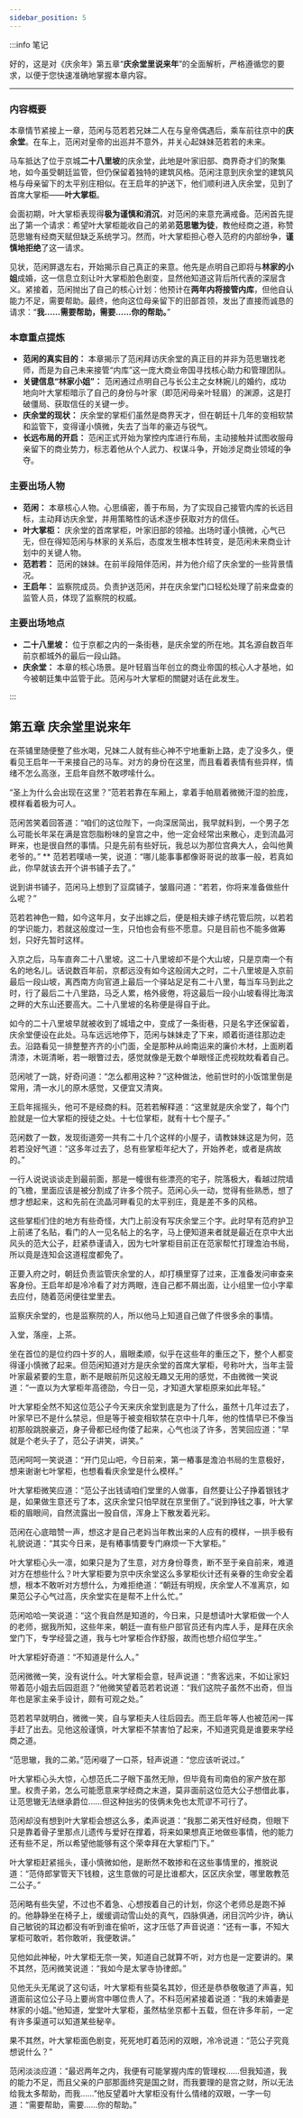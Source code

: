 ```yaml
---
sidebar_position: 5
---
```


:::info 笔记

好的，这是对《庆余年》第五章“**庆余堂里说来年**”的全面解析，严格遵循您的要求，以便于您快速准确地掌握本章内容。

---

### **内容概要**

本章情节紧接上一章，范闲与范若若兄妹二人在与皇帝偶遇后，乘车前往京中的**庆余堂**。在车上，范闲对皇帝的出巡并不意外，并关心起妹妹范若若的未来。

马车抵达了位于京城**二十八里坡**的庆余堂，此地是叶家旧部、商界奇才们的聚集地，如今虽受朝廷监管，但仍保留着独特的建筑风格。范闲注意到庆余堂的建筑风格与母亲留下的太平别庄相似。在王启年的护送下，他们顺利进入庆余堂，见到了首席大掌柜——**叶大掌柜**。

会面初期，叶大掌柜表现得**极为谨慎和消沉**，对范闲的来意充满戒备。范闲首先提出了第一个请求：希望叶大掌柜能收自己的弟弟**范思辙为徒**，教他经商之道，称赞范思辙有经商天赋但缺乏系统学习。然而，叶大掌柜担心卷入范府的内部纷争，**谨慎地拒绝**了这一请求。

见状，范闲屏退左右，开始揭示自己真正的来意。他先是点明自己即将与**林家的小姐**成婚，这一信息立刻让叶大掌柜脸色剧变，显然他知道这背后所代表的深层含义。紧接着，范闲抛出了自己的核心计划：他预计在**两年内将接管内库**，但他自认能力不足，需要帮助。最终，他向这位母亲留下的旧部首领，发出了直接而诚恳的请求：“**我……需要帮助，需要……你的帮助。**”

### **本章重点提炼**

*   **范闲的真实目的：** 本章揭示了范闲拜访庆余堂的真正目的并非为范思辙找老师，而是为自己未来接管“内库”这一庞大商业帝国寻找核心助力和管理团队。
*   **关键信息“林家小姐”：** 范闲通过点明自己与长公主之女林婉儿的婚约，成功地向叶大掌柜暗示了自己的身份与叶家（即范闲母亲叶轻眉）的渊源，这是打破僵局、获取信任的关键一步。
*   **庆余堂的现状：** 庆余堂的掌柜们虽然是商界天才，但在朝廷十几年的变相软禁和监管下，变得谨小慎微，失去了当年的豪迈与锐气。
*   **长远布局的开启：** 范闲正式开始为掌控内库进行布局，主动接触并试图收服母亲留下的商业势力，标志着他从个人武力、权谋斗争，开始涉足商业领域的争夺。

### **主要出场人物**

*   **范闲：** 本章核心人物。心思缜密，善于布局，为了实现自己接管内库的长远目标，主动拜访庆余堂，并用策略性的话术逐步获取对方的信任。
*   **叶大掌柜：** 庆余堂的首席掌柜，叶家旧部的领袖。出场时谨小慎微，心气已无，但在得知范闲与林家的关系后，态度发生根本性转变，是范闲未来商业计划中的关键人物。
*   **范若若：** 范闲的妹妹。在前半段陪伴范闲，并为他介绍了庆余堂的一些背景情况。
*   **王启年：** 监察院成员。负责护送范闲，并在庆余堂门口轻松处理了前来盘查的监管人员，体现了监察院的权威。

### **主要出场地点**

*   **二十八里坡：** 位于京都之内的一条街巷，是庆余堂的所在地。其名源自数百年前京都城外的最后一段山路。
*   **庆余堂：** 本章的核心场景。是叶轻眉当年创立的商业帝国的核心人才基地，如今被朝廷集中监管于此。范闲与叶大掌柜的關鍵对话在此发生。

:::

## 第五章 **庆余堂里说来年**

在茶铺里随便整了些水喝，兄妹二人就有些心神不宁地重新上路，走了没多久，便看见王启年一干来接自己的马车。对方的身份在这里，而且看着表情有些异样，情绪不怎么高涨，王启年自然不敢啰嗦什么。

“圣上为什么会出现在这里？”范若若靠在车厢上，拿着手帕扇着微微汗湿的脸庞，模样看着极为可人。

范闲苦笑着回答道：“咱们的这位陛下，一向深居简出，我早就料到，一个男子怎么可能长年呆在满是宫怨脂粉味的皇宫之中，他一定会经常出来散心，走到流晶河畔来，也是很自然的事情。只是先前有些好玩，我总以为那位宫典大人，会叫他黄老爷的。”
**
范若若噗哧一笑，说道：“哪儿能事事都像哥哥说的故事一般，若真如此，你早就该去开个讲书铺子去了。”

说到讲书铺子，范闲马上想到了豆腐铺子，皱眉问道：“若若，你将来准备做些什么呢？”

范若若神色一黯，如今这年月，女子出嫁之后，便是相夫嫁子绣花管后院，以若若的学识能力，若就这般度过一生，只怕也会有些不愿意。只是目前也不能多做筹划，只好先暂时这样。

入京之后，马车直奔二十八里坡。这二十八里坡却不是个大山坡，只是京南一个有名的地名儿。话说数百年前，京都远没有如今这般阔大之时，二十八里坡是入京前最后一段山坡，离西南方向官道上最后一个驿站足足有二十八里，每当车马到此之时，行了最后二十八里路，马乏人累，格外疲倦，将这最后一段小山坡看得比海滨之畔的大东山还要高大。二十八里坡的名称便是得自于此。

如今的二十八里坡早就被收到了城墙之中，变成了一条街巷，只是名字还保留着，庆余堂便设在此处。马车远远地停下，范闲与妹妹走了下来，顺着街道往那边走去。沿路看见一排整整齐齐的小门面，全是那种从岭南运来的廉价木材，上面刷着清漆，木斑清晰，若一眼瞥过去，感觉就像是无数个单眼怪正虎视眈眈看着自己。

范闲唬了一跳，好奇问道：“怎么都用这种？”这种做法，他前世时的小饭馆里倒是常用，清一水儿的原木感觉，又便宜又清爽。

王启年摇摇头，他可不是经商的料。范若若解释道：“这里就是庆余堂了，每个门脸就是一位大掌柜的授徒之处。十七位掌柜，就有十七个屋子。”

范闲数了一数，发现街道旁一共有二十几个这样的小屋子，请教妹妹这是为何，范若若没好气道：“这多年过去了，总有些掌柜年纪大了，开始养老，或者是病故的。”

一行人说说谈谈走到最前面，那是一幢很有些漂亮的宅子，院落极大，看越过院墙的飞檐，里面应该是被分割成了许多个院子。范闲心头一动，觉得有些熟悉，想了想才想起来，这和先前在流晶河畔看见的太平别庄，竟是差不多的风格。

这些掌柜们住的地方有些奇怪，大门上前没有写庆余堂三个字。此时早有范府护卫上前递了名贴，看门的人一见名帖上的名字，马上便知道来者就是最近在京中大出风头的范大公子，赶紧恭谨请入，因为七叶掌柜目前正在范家帮忙打理澹泊书局，所以竟是连知会这道程度都免了。

正要入府之时，朝廷负责监管庆余堂的人，却打横里穿了过来，正准备发问审查来客身份。王启年却是冷冷看了对方两眼，连自己都不屑出面，让小组里一位小字辈去应付，随着范闲便往堂里去。

监察庆余堂的，也是监察院的人，所以他马上知道自己做了件很多余的事情。

入堂，落座，上茶。

坐在首位的是位约四十岁的人，眉眼柔顺，似乎在这些年的重压之下，整个人都变得谨小慎微了起来。但范闲知道对方是庆余堂的首席大掌柜，号称叶大，当年主营叶家最紧要的生意，断不是眼前所见这般无趣又无用的感觉，不由微微一笑说道：“一直以为大掌柜年高德劭，今日一见，才知道大掌柜原来如此年轻。”

叶大掌柜全然不知这位范公子今天来庆余堂到底是为了什么，虽然十几年过去了，叶家早已不是什么禁忌，但是等于被变相软禁在京中十几年，他的性情早已不像当初那般跳脱豪迈，身子骨都已经佝偻了起来，心气也淡了许多，苦笑回应道：“早就是个老头子了，范公子讲笑，讲笑。”

范闲呵呵一笑说道：“开门见山吧，今日前来，第一樁事是澹泊书局的生意极好，想来谢谢七叶掌柜，也想看看庆余堂是什么模样。”

叶大掌柜微笑应道：“范公子出钱请咱们堂里的人做事，自然要让公子挣着银钱才是，如果做生意还亏了本，这庆余堂只怕早就在京里倒了。”说到挣钱之事，叶大掌柜的眉眼间，自然流露出一股自信，浑身上下散发着光彩。

范闲在心底暗赞一声，想这才是自己老妈当年教出来的人应有的模样，一拱手极有礼貌说道：“其实今日来，是有樁事情要专门麻烦一下大掌柜。”

叶大掌柜心头一凛，如果只是为了生意，对方身份尊贵，断不至于亲自前来，难道对方在想些什么？叶大掌柜要为京中庆余堂这么多掌柜伙计还有亲眷的生命安全着想，根本不敢听对方想什么，为难拒绝道：“朝廷有明规，庆余堂人不准离京，如果范公子心气过高，庆余堂实在是帮不上什么忙。”

范闲哈哈一笑说道：“这个我自然是知道的，今日来，只是想请叶大掌柜做一个人的老师，据我所知，这些年来，朝廷一直有些户部官员还有内库人手，是拜在庆余堂门下，专学经营之道，我与七叶掌柜合作舒服，故而也想介绍位学生。”

叶大掌柜好奇道：“不知道是什么人。”

范闲微微一笑，没有说什么。叶大掌柜会意，轻声说道：“贵客远来，不如让家妇带着范小姐去后园逛逛？”他微笑望着范若若说道：“我们这院子虽然不出奇，但当年也是家主亲手设计，颇有可观之处。”

范若若早就明白，微微一笑，自与掌柜夫人往后园去。而王启年等人也被范闲一挥手赶了出去。见他这般谨慎，叶大掌柜不禁害怕了起来，不知道究竟是谁要来学经商之道。

“范思辙，我的二弟。”范闲啜了一口茶，轻声说道：“您应该听说过。”

叶大掌柜心头大惊，心想范氏二子眼下虽然无隙，但毕竟有司南伯的家产放在那里。权贵子弟，怎么可能愿意来学经商之末道，莫非面前这位范大公子想借此事，让范思辙无法继承爵位……但这种拙劣的伎俩未免也太荒谬不可行了。

范闲却没有想到叶大掌柜会想这么多，柔声说道：“我那二弟天性好经商，但眼下只是靠着骨子里那点儿遗传与爱好在撑着，将来如果想真正地做些事情，他的能力还有些不足，所以希望他能够有这个荣幸拜在大掌柜门下。”

叶大掌柜赶紧摇头，谨小慎微如他，是断然不敢掺和在这些事情里的，推脱说道：“范侍郎掌管天下钱粮，这生意做的可是比谁都大，区区庆余堂，哪里敢教范二公子。”

范闲略有些失望，不过也不着急、心想按着自己的计划，你这个老师总是跑不掉的。他静静坐在椅子上，缓缓调动雪山处的真气，四脉俱通，闭目沉吟少许，确认自己敏锐的耳边都没有听到谁在偷听，这才压低了声音说道：“还有一事，不知大掌柜可敢听，若你敢听，我便敢讲。”

见他如此神秘，叶大掌柜无奈一笑，知道自己就算不听，对方也是一定要讲的。果不其然，范闲微笑说道：“我如今是太掌寺协律郎。”

见他无头无尾说了这句话，叶大掌柜有些莫名其妙，但还是恭恭敬敬道了声喜，知道面前这位公子马上要尚宫中哪位贵人了。不料范闲紧接着说道：“我的未婚妻是林家的小姐。”他知道，堂堂叶大掌柜，虽然枯坐京都十五载，但在许多年前，一定有许多渠道可以知道某些秘辛。

果不其然，叶大掌柜面色剧变，死死地盯着范闲的双眼，冷冷说道：“范公子究竟想说什么？”

范闲淡淡应道：“最迟两年之内，我便有可能掌握内库的管理权……但我知道，我的能力不足，而且父亲的户部那面终究是国之财，而我要理的是宫之财，所以无法给我太多帮助，而我……”他反望着叶大掌柜没有什么情绪的双眼，一字一句道：“需要帮助，需要……你的帮助。”

